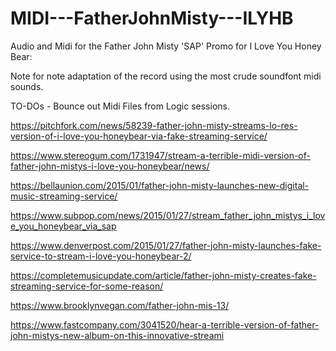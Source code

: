 # MIDI---FatherJohnMisty---ILYHB
Audio and Midi for the Father John Misty 'SAP' Promo for I Love You Honey Bear:

Note for note adaptation of the record using the most crude soundfont midi sounds. 

TO-DOs - Bounce out Midi Files from Logic sessions.

https://pitchfork.com/news/58239-father-john-misty-streams-lo-res-version-of-i-love-you-honeybear-via-fake-streaming-service/

https://www.stereogum.com/1731947/stream-a-terrible-midi-version-of-father-john-mistys-i-love-you-honeybear/news/

https://bellaunion.com/2015/01/father-john-misty-launches-new-digital-music-streaming-service/

https://www.subpop.com/news/2015/01/27/stream_father_john_mistys_i_love_you_honeybear_via_sap

https://www.denverpost.com/2015/01/27/father-john-misty-launches-fake-service-to-stream-i-love-you-honeybear-2/

https://completemusicupdate.com/article/father-john-misty-creates-fake-streaming-service-for-some-reason/

https://www.brooklynvegan.com/father-john-mis-13/

https://www.fastcompany.com/3041520/hear-a-terrible-version-of-father-john-mistys-new-album-on-this-innovative-streami
